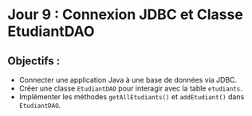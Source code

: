 # Jour 9 : Connexion JDBC et Classe EtudiantDAO

## Objectifs :
- Connecter une application Java à une base de données via JDBC.
- Créer une classe `EtudiantDAO` pour interagir avec la table `etudiants`.
- Implémenter les méthodes `getAllEtudiants()` et `addEtudiant()` dans `EtudiantDAO`.
